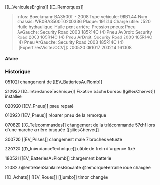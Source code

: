 [[L_VehiculesEngins]] [[C_Remorques]]

> Infos: Boeckmann BA3500T - 2008
Type vehicule: 9BB1.44
Num chassis: WB0BA3500T0200336
Plaque: 191314
Charge utile: 2520
Huile hydraulique:
Huile pont arrière:
Pression pneus:
Pneu AvGauche: Security Road 2003 185R14C (4)
Pneu AvDroit: Security Road 2003 185R14C (4)
Pneu ArDroit: Security Road 2003 185R14C (4)
Pneu ArGauche: Security Road 2003 185R14C (4)
[[ExpertisesVisitesOCV]]: 200520 061017 200214 161008

#### Afaire 

### Historique

051021 changement de [[EV_BatteriesAuPlomb]]

210920 [[D_IntendanceTechnique]] Fixation bâche bureau [[gillesChervet]] installée

020920 [[EV_Pneus]] pneu reparé

010920 [[EV_Pneus]] réparer pneu de la remorque

070820 [[C_Telecommandes]] changement de la télécommande 57chf lors d'une marche arrière braquée [[gillesChervet]]

300720 [[EV_Prises]] changement male 7 broches vetuste

220720 [[D_IntendanceTechnique]] câble de frein d'urgence fixé

180521 [[EV_BatteriesAuPlomb]] chargement batterie

210820 @entretienSanitairesBrocante @remorqueFerraille roue changée

[[D_Achats]] [[EV_Roues]] [[jumbo]] timon changée